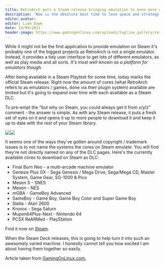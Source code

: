 ```yaml
---
title: RetroArch gets a Steam release bringing emulation to even more gamers
description: 'Now is the absolute best time to love space and strategy games! Paradox Interactive has today released the 3.1 Lem update for Stellaris and you can play free until September 20.'
editor_avatar: 
editor: Liam Dawe
date: 14/09/2021
header-image: https://www.gamingonlinux.com/uploads/tagline_gallery/retroarch.jpg
---
```


While it might not be the first application to provide emulation on Steam it's probably one of the biggest projects as RetroArch is not a single emulator. Instead, it provides a tidy user interface to get lots of different emulators, as well as play media and all sorts. _It's most well-known as a platform for emulators though._

After being available in a Steam Playtest for some time, today marks the official Steam release. Right now the amount of cores (what RetroArch refers to as emulators / games, done via their plugin system) available are limited but it's going to expand over time with each available as a Steam DLC.

To pre-empt the "but why on Steam, you could always get it from x/y/z" comment - the answer is simple. As with any Steam release, it puts a fresh set of eyes on it and opens it up to more people to download it and keep it up to date with the rest of your Steam library.

[![](https://uploads.golmedia.net/uploads/articles/article_media/thumbs/20529300081631625330gol1.jpg)](https://uploads.golmedia.net/uploads/articles/article_media/20529300081631625330gol1.jpg)[![](https://uploads.golmedia.net/uploads/articles/article_media/thumbs/9835380791631625329gol1.jpg)](https://uploads.golmedia.net/uploads/articles/article_media/9835380791631625329gol1.jpg)

It seems one of the ways they've gotten around copyright / trademark issues is to not name the systems the cores on Steam emulate. You will find they're not directly named on any of the DLC pages. Here's the currently available cores to download on Steam as DLC:

*   Final Burn Neo - a multi-arcade machine emulator
*   Genesis Plus GX - Sega Genesis / Mega Drive, Sega/Mega CD, Master System, Game Gear, SG-1000 & Pico
*   Mesen S - SNES
*   Mesen - NES
*   mGBA - GameBoy Advanced
*   SameBoy - Game Boy, Game Boy Color and Super Game Boy
*   Stella - Atari 2600
*   Kronos - Sega Saturn
*   Mupen64Plus-Next - Nintendo 64
*   PCSX ReARMed - PlayStation

Find it now on [Steam](https://store.steampowered.com/app/1118310/RetroArch/?curator_clanid=4218320).

When the Steam Deck releases, this is going to help turn it into such an awesomely varied machine. I honestly cannot tell you how excited I am about having them together so easily.

Article taken from [GamingOnLinux.com.](https://www.gamingonlinux.com/)

